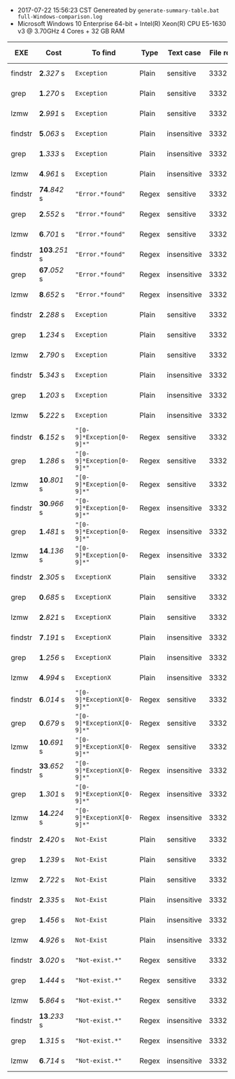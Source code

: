 * 2017-07-22 15:56:23 CST Genereated by ```generate-summary-table.bat full-Windows-comparison.log``` 
* Microsoft Windows 10 Enterprise 64-bit + Intel(R) Xeon(R) CPU E5-1630 v3 @ 3.70GHz 4 Cores + 32 GB RAM 

| EXE | Cost | To find | Type | Text case | File rows | File size | System Info |
| -- | -- | -- | -- | -- | -- | -- | -- |
| findstr | **2**.*327* s | ```Exception``` | Plain | sensitive | 3332543 | 1.39 GB | Windows |
| grep | **1**.*270* s | ```Exception``` | Plain | sensitive | 3332543 | 1.39 GB | Windows |
| lzmw | **2**.*991* s | ```Exception``` | Plain | sensitive | 3332543 | 1.39 GB | Windows |
| findstr | **5**.*063* s | ```Exception``` | Plain | insensitive | 3332543 | 1.39 GB | Windows |
| grep | **1**.*333* s | ```Exception``` | Plain | insensitive | 3332543 | 1.39 GB | Windows |
| lzmw | **4**.*961* s | ```Exception``` | Plain | insensitive | 3332543 | 1.39 GB | Windows |
| findstr | **74**.*842* s | ```"Error.*found"``` | Regex | sensitive | 3332543 | 1.39 GB | Windows |
| grep | **2**.*552* s | ```"Error.*found"``` | Regex | sensitive | 3332543 | 1.39 GB | Windows |
| lzmw | **6**.*701* s | ```"Error.*found"``` | Regex | sensitive | 3332543 | 1.39 GB | Windows |
| findstr | **103**.*251* s | ```"Error.*found"``` | Regex | insensitive | 3332543 | 1.39 GB | Windows |
| grep | **67**.*052* s | ```"Error.*found"``` | Regex | insensitive | 3332543 | 1.39 GB | Windows |
| lzmw | **8**.*652* s | ```"Error.*found"``` | Regex | insensitive | 3332543 | 1.39 GB | Windows |
| findstr | **2**.*288* s | ```Exception``` | Plain | sensitive | 3332543 | 1.39 GB | Windows |
| grep | **1**.*234* s | ```Exception``` | Plain | sensitive | 3332543 | 1.39 GB | Windows |
| lzmw | **2**.*790* s | ```Exception``` | Plain | sensitive | 3332543 | 1.39 GB | Windows |
| findstr | **5**.*343* s | ```Exception``` | Plain | insensitive | 3332543 | 1.39 GB | Windows |
| grep | **1**.*203* s | ```Exception``` | Plain | insensitive | 3332543 | 1.39 GB | Windows |
| lzmw | **5**.*222* s | ```Exception``` | Plain | insensitive | 3332543 | 1.39 GB | Windows |
| findstr | **6**.*152* s | ```"[0-9]*Exception[0-9]*"``` | Regex | sensitive | 3332543 | 1.39 GB | Windows |
| grep | **1**.*286* s | ```"[0-9]*Exception[0-9]*"``` | Regex | sensitive | 3332543 | 1.39 GB | Windows |
| lzmw | **10**.*801* s | ```"[0-9]*Exception[0-9]*"``` | Regex | sensitive | 3332543 | 1.39 GB | Windows |
| findstr | **30**.*966* s | ```"[0-9]*Exception[0-9]*"``` | Regex | insensitive | 3332543 | 1.39 GB | Windows |
| grep | **1**.*481* s | ```"[0-9]*Exception[0-9]*"``` | Regex | insensitive | 3332543 | 1.39 GB | Windows |
| lzmw | **14**.*136* s | ```"[0-9]*Exception[0-9]*"``` | Regex | insensitive | 3332543 | 1.39 GB | Windows |
| findstr | **2**.*305* s | ```ExceptionX``` | Plain | sensitive | 3332543 | 1.39 GB | Windows |
| grep | **0**.*685* s | ```ExceptionX``` | Plain | sensitive | 3332543 | 1.39 GB | Windows |
| lzmw | **2**.*821* s | ```ExceptionX``` | Plain | sensitive | 3332543 | 1.39 GB | Windows |
| findstr | **7**.*191* s | ```ExceptionX``` | Plain | insensitive | 3332543 | 1.39 GB | Windows |
| grep | **1**.*256* s | ```ExceptionX``` | Plain | insensitive | 3332543 | 1.39 GB | Windows |
| lzmw | **4**.*994* s | ```ExceptionX``` | Plain | insensitive | 3332543 | 1.39 GB | Windows |
| findstr | **6**.*014* s | ```"[0-9]*ExceptionX[0-9]*"``` | Regex | sensitive | 3332543 | 1.39 GB | Windows |
| grep | **0**.*679* s | ```"[0-9]*ExceptionX[0-9]*"``` | Regex | sensitive | 3332543 | 1.39 GB | Windows |
| lzmw | **10**.*691* s | ```"[0-9]*ExceptionX[0-9]*"``` | Regex | sensitive | 3332543 | 1.39 GB | Windows |
| findstr | **33**.*652* s | ```"[0-9]*ExceptionX[0-9]*"``` | Regex | insensitive | 3332543 | 1.39 GB | Windows |
| grep | **1**.*301* s | ```"[0-9]*ExceptionX[0-9]*"``` | Regex | insensitive | 3332543 | 1.39 GB | Windows |
| lzmw | **14**.*224* s | ```"[0-9]*ExceptionX[0-9]*"``` | Regex | insensitive | 3332543 | 1.39 GB | Windows |
| findstr | **2**.*420* s | ```Not-Exist``` | Plain | sensitive | 3332543 | 1.39 GB | Windows |
| grep | **1**.*239* s | ```Not-Exist``` | Plain | sensitive | 3332543 | 1.39 GB | Windows |
| lzmw | **2**.*722* s | ```Not-Exist``` | Plain | sensitive | 3332543 | 1.39 GB | Windows |
| findstr | **2**.*335* s | ```Not-Exist``` | Plain | insensitive | 3332543 | 1.39 GB | Windows |
| grep | **1**.*456* s | ```Not-Exist``` | Plain | insensitive | 3332543 | 1.39 GB | Windows |
| lzmw | **4**.*926* s | ```Not-Exist``` | Plain | insensitive | 3332543 | 1.39 GB | Windows |
| findstr | **3**.*020* s | ```"Not-exist.*"``` | Regex | sensitive | 3332543 | 1.39 GB | Windows |
| grep | **1**.*444* s | ```"Not-exist.*"``` | Regex | sensitive | 3332543 | 1.39 GB | Windows |
| lzmw | **5**.*864* s | ```"Not-exist.*"``` | Regex | sensitive | 3332543 | 1.39 GB | Windows |
| findstr | **13**.*233* s | ```"Not-exist.*"``` | Regex | insensitive | 3332543 | 1.39 GB | Windows |
| grep | **1**.*315* s | ```"Not-exist.*"``` | Regex | insensitive | 3332543 | 1.39 GB | Windows |
| lzmw | **6**.*714* s | ```"Not-exist.*"``` | Regex | insensitive | 3332543 | 1.39 GB | Windows |
